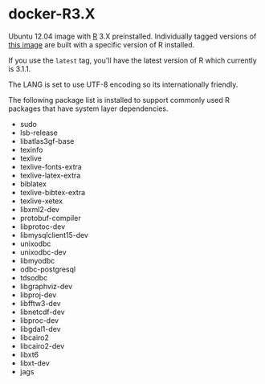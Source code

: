 docker-R3.X
===========

Ubuntu 12.04 image with [R](http://www.r-project.org/) 3.X preinstalled. Individually tagged versions of [this image](https://registry.hub.docker.com/u/cbarraford/r3x/) are built with a specific version of R installed.

If you use the `latest` tag, you'll have the latest version of R which currently is 3.1.1.

The LANG is set to use UTF-8 encoding so its internationally friendly.

The following package list is installed to support commonly used R packages that have system layer dependencies.

 * sudo
 * lsb-release
 * libatlas3gf-base
 * texinfo
 * texlive
 * texlive-fonts-extra
 * texlive-latex-extra
 * biblatex
 * texlive-bibtex-extra
 * texlive-xetex
 * libxml2-dev
 * protobuf-compiler
 * libprotoc-dev
 * libmysqlclient15-dev
 * unixodbc
 * unixodbc-dev
 * libmyodbc
 * odbc-postgresql
 * tdsodbc
 * libgraphviz-dev
 * libproj-dev
 * libfftw3-dev
 * libnetcdf-dev
 * libproc-dev
 * libgdal1-dev
 * libcairo2
 * libcairo2-dev
 * libxt6
 * libxt-dev
 * jags
